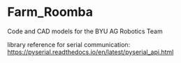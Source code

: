 # Farm_Roomba
Code and CAD models for the BYU AG Robotics Team



library reference for serial communication:
https://pyserial.readthedocs.io/en/latest/pyserial_api.html
